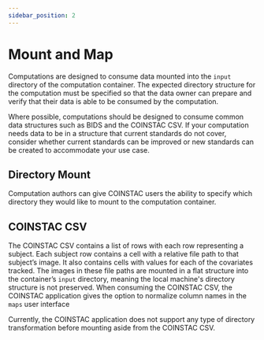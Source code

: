 ```yaml
---
sidebar_position: 2
---
```

# Mount and Map
Computations are designed to consume data mounted into the `input` directory of the computation container. The expected directory structure for the computation must be specified so that the data owner can prepare and verify that their data is able to be consumed by the computation.

Where possible, computations should be designed to consume common data structures such as BIDS and the COINSTAC CSV. If your computation needs data to be in a structure that current standards do not cover, consider whether current standards can be improved or new standards can be created to accommodate your use case.

## Directory Mount

Computation authors can give COINSTAC users the ability to specify which directory they would like to mount to the computation container.

## COINSTAC CSV

The COINSTAC CSV contains a list of rows with each row representing a subject. Each subject row contains a cell with a relative file path to that subject’s image. It also contains cells with values for each of the covariates tracked. The images in these file paths are mounted in a flat structure into the container’s `input` directory, meaning the local machine's directory structure is not preserved. When consuming the COINSTAC CSV, the COINSTAC application gives the option to normalize column names in the `maps` user interface

Currently, the COINSTAC application does not support any type of directory transformation before mounting aside from the COINSTAC CSV.
